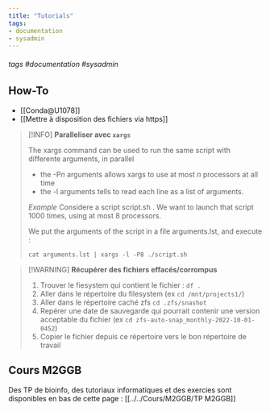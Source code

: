 ```yaml
---
title: "Tutorials"
tags:
- documentation
- sysadmin
---
```


###### tags #documentation #sysadmin

## How-To

- [[Conda@U1078]]
- [[Mettre à disposition des fichiers via https]]

> [!INFO] **Paralleliser avec `xargs`**
> 
> The xargs command can be used to run the same script with differente arguments, in parallel
> - the -P*n* arguments allows xargs to use at most *n* processors at all time
> - the -l arguments tells to read each line as a list of arguments.
> 
> *Example*
> Considere a script script.sh . We want to launch that script 1000 times, using at most 8 processors.
> 
> We put the arguments of the script in a file arguments.lst, and execute :
> 
> `cat arguments.lst | xargs -l -P8 ./script.sh`

> [!WARNING] **Récupérer des fichiers effacés/corrompus**
> 
> 1. Trouver le fiesystem qui contient le fichier : `df .`
> 2. Aller dans le répertoire du filesystem (ex `cd /mnt/projects1/`)
> 3. Aller dans le répertoire caché zfs `cd .zfs/snashot`
> 4. Repérer une date de sauvegarde qui pourrait contenir une version acceptable du fichier (ex `cd zfs-auto-snap_monthly-2022-10-01-0452`)
> 5. Copier le fichier depuis ce répertoire vers le bon répertoire de travail

## Cours M2GGB

Des TP de bioinfo, des tutoriaux informatiques et des exercies sont disponibles en bas de cette page : [[../../Cours/M2GGB/TP M2GGB]]
